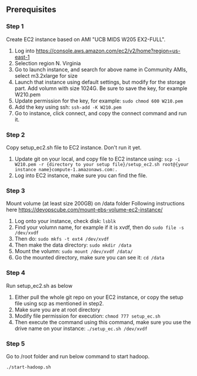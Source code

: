 ## Prerequisites
### Step 1
Create EC2 instance based on AMI "UCB MIDS W205 EX2-FULL".
1. Log into https://console.aws.amazon.com/ec2/v2/home?region=us-east-1 
2. Selection region N. Virginia
3. Go to launch instance, and search for above name in Community AMIs, select m3.2xlarge for size 
4. Launch that instance using default settings, but modify for the storage part. Add volumn with size 1024G. 
Be sure to save the key, for example W210.pem 
5. Update permission for the key, for example: ```sudo chmod 600 W210.pem```
6. Add the key using ssh: ```ssh-add -K W210.pem```
7. Go to instance, click connect, and copy the connect command and run it. 

### Step 2
Copy setup_ec2.sh file to EC2 instance. Don't run it yet. 
1. Update git on your local, and copy file to EC2 instance using: ```scp -i W210.pem -r {directory to your setup file}/setup_ec2.sh root@{your instance name}compute-1.amazonaws.com:.``` 
2. Log into EC2 instance, make sure you can find the file. 

### Step 3
Mount volume (at least size 200GB) on /data folder
Following instructions here https://devopscube.com/mount-ebs-volume-ec2-instance/ 
1. Log onto your instance, check disk: ```lsblk```
2. Find your volumn name, for example if it is xvdf, then do ```sudo file -s /dev/xvdf``` 
3. Then do: ```sudo mkfs -t ext4 /dev/xvdf```
4. Then make the data directory: ```sudo mkdir /data```
5. Mount the volumn: ```sudo mount /dev/xvdf /data/```
6. Go the mounted directory, make sure you can see it: ```cd /data``` 


### Step 4
Run setup_ec2.sh as below
1. Either pull the whole git repo on your EC2 instance, or copy the setup file using scp as mentioned in step2. 
2. Make sure you are at root directory 
2. Modify file permission for execution: ```chmod 777 setup_ec.sh```
3. Then execute the command using this command, make sure you use the drive name on your instance: ```./setup_ec.sh /dev/xvdf```

### Step 5
Go to /root folder and run below command to start hadoop.
```
./start-hadoop.sh
```
